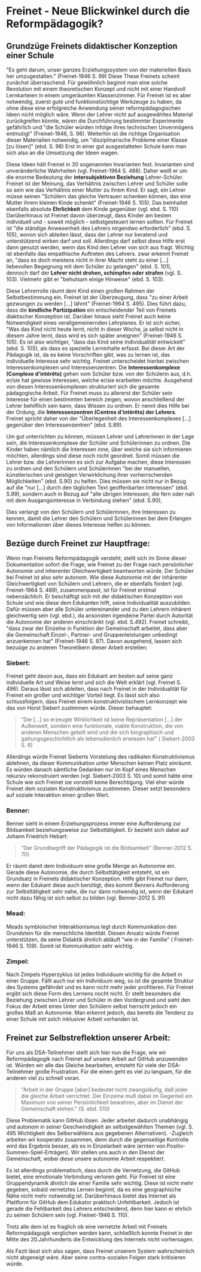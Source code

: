 # Freinet - Neue Blickwinkel durch die Reformpädagogik?
<!-- FIXME: VK gut, aber neue Blickwinkel worauf? -->

## Grundzüge Freinets didaktischer Konzeption einer Schule
<!-- FIXME: VK stärkerer Bezug zum Kursthema, Vorschlag: Freinets didaktische Konzeption einer Schule als Lösung des Kooperationsproblems -->

<!-- TODO: VK zum gesamten Text: finde ich wirklich gut geschrieben, aber stärkeren Bezug zum Autonomie/Gleichheitsproblem, Freinet steht ja in unserem Kurs als möglicher Lösungsansatz für das Kooperationsproblem (oder eben auch nicht)-->
"Es geht darum, unser ganzes Erziehungssystem von der materiellen Basis her umzugestalten." (Freinet-1946 S. 99)
Diese These Freinets scheint zunächst überraschend.
Für gewöhnlich beginnt man eine solche Revolution mit einem theoretischen Konzept und nicht mit einer Handvoll Lernkarteien in einem umgeräumten Klassenzimmer.
Für Freinet ist es aber notwendig, zuerst gute und funktionstüchtige Werkzeuge zu haben, da ohne diese eine erfolgreiche Anwendung seiner reformpädagogischen Ideen nicht möglich wäre.
Wenn der Lehrer nicht auf ausgewähltes Material zurückgreifen könnte, wären die Durchführung bestimmter Experimente gefährlich und "die Schüler würden infolge ihres technischen Unvermögens entmutigt" (Freinet-1946, S. 98).
Weiterhin ist die richtige Organisation dieser Materialien notwendig, um "disziplinarische Probleme einer Klasse [zu lösen]" (ebd. S. 98)
Erst in einer gut ausgestatteten Schule kann man sich also an die Umsetzung der Ideen wagen.

Diese Ideen hält Freinet in 30 sogenannten Invarianten fest.
Invarianten sind unveränderliche Wahrheiten (vgl. Freinet-1964 S. 488).
Daher weiß er um die enorme Bedeutung der **intersubjektiven Beziehung** Lehrer-Schüler.
Freinet ist der Meinung, das Verhältnis zwischen Lehrer und Schüler solle so sein wie das Verhältnis einer Mutter zu ihrem Kind.
Er sagt, ein Lehrer müsse seinen "Schülern das gleiche Vertrauen schenken können, das eine Mutter ihrem kleinen Kinde schenkt" (Freinet-1946 S. 105).
Das beinhaltet ebenfalls absolute **Ehrlichkeit** dem Kinde gegenüber (vgl. ebd. S. 110)
Darüberhinaus ist Freinet davon überzeugt, dass Kinder am besten individuell und - soweit möglich - selbstgesteuert lernen sollten.
Für Freinet ist "die ständige Anwesenheit des Lehrers nirgendwo erforderlich" (ebd. S. 105), wovon sich ableiten lässt, dass der Lehrer nur beratend und unterstützend wirken darf und soll.
Allerdings darf selbst diese Hilfe erst dann genutzt werden, wenn das Kind den Lehrer von sich aus fragt.
Wichtig ist ebenfalls das empathische Auftreten des Lehrers.
zwar erkennt Freinet an, "dass es doch meistens nicht in ihrer Macht steht zu einer [...] liebevollen Begegnung mit dem Schüler zu gelangen" (ebd. S. 101), dennoch darf der **Lehrer nicht drohen, schimpfen oder strafen** (vgl. S. 103).
Vielmehr gibt er "behutsam einige Hinweise" (ebd. S. 103).

Diese Lehrerrolle räumt dem Kind einen großen Rahmen der Selbstbestimmung ein.
Freinet ist der Überzeugung, dass "zu einer Arbeit gezwungen zu werden [...] lähmt" (Freinet-1964 S. 495).
Dies führt dazu, dass die **kindliche Partizipation** ein entscheidender Teil von Freinets diaktischer Konzeption ist.
Darüber hinaus sieht Freinet auch keine Notwendigkeit eines verallgemeinernden Lehrplanes.
Er ist sich sicher, "Was das Kind nicht heute lernt, nicht in dieser Woche, ja selbst nicht in diesem Jahre lernt, dass wird es sich später aneignen" (Freinet-1946 S. 105).
Es ist also wichtiger, "dass das Kind seine Individualität entwickelt" (ebd. S. 105), als dass es spezielle Lerninhalte erfasst.
Bei dieser Art der Pädagogik ist, da es keine Vorschriften gibt, was zu lernen ist, das individuelle Interesse sehr wichtig.
Freinet unterscheidet hierbei zwischen Interessenkomplexen und Interessenzentren.
Die **Interessenkomplexe (Complexe d'intérêts)** gehen vom Schüler bzw. von der Schülerin aus, d.h. er/sie hat gewisse Interessen, welche er/sie erarbeiten möchte.
Ausgehend von diesen Interessenkomplexen strukturiert sich die gesamte pädagogische Arbeit.
Für Freinet muss zu allererst der Schüler sein Interesse für einen bestimmten bereich zeigen, wovon anschließend der Lehrer behilflich sein kann, dass Wissen zu ordnen.
Er nennt dies Hilfe bei der Ordung, die **Interessenzentren (Centres d'intérêts) der Lehrers**.
Freinet spricht daher von der "Überlegenheit des Interessenkomplexes [...] gegenüber den Interessenzentren" (ebd. S.89).

Um gut unterrichten zu können, müssen Lehrer und Lehrerinnen in der Lage sein, die Interessenkomplexe der Schüler und Schülerinnen zu ordnen.
Die Kinder haben nämlich die Interessen inne, über welche sie sich informieren möchten, allerdings sind diese noch nicht geordnet.
Somit müssen die Lehrer bzw. die Lehrerinnen es sich zur Aufgabe machen, diese Interessen zu ordnen und den Schülern und Schülerinnen "bei der manuellen, künstlerischen und geistigen Verwirklichung ihrer vorherrschenden Möglichkeiten" (ebd. S.90) zu helfen.
Dies müssen sie nicht nur in Bezug auf die "nur [...] durch den täglichen Text geoffenbarten Interessen" (ebd. S.89), sondern auch in Bezug auf "alle übrigen Interessen, die fern oder nah mit dem Ausgangsinteresse in Verbindung stehen" (ebd. S.90),

Dies verlangt von den Schülern und Schülerinnen, ihre Interessen zu kennen, damit die Lehrer den Schülern und Schülerinnen bei dem Erlangen von Informationen über dieses Interesse helfen zu können.  

## Bezüge durch Freinet zur Hauptfrage:

Wenn man Freinets Reformpädagogik versteht, stellt sich im Sinne dieser Dokumentation sofort die Frage, wie Freinet zu der Frage nach persönlicher Autonomie und inherenter Gleichwertigkeit beantworten würde.
Der Schüler bei Freinet ist also sehr autonom.
Wie diese Autonomie mit der inhärenter Gleichwertigkeit von Schülern und Lehrern, die er ebenfalls fordert (vgl. Freinet-1964 S. 489), zusammenpasst, ist für Freinet erstmal nebensächlich.
Er beschäftigt sich mit der didaktischen Konzeption von Schule und wie diese dem Edukanten hilft, seine Individualität auszubilden.
Dafür müssen aber alle Schüler untereinander und zu den Lehrern inhärent gleichwertig sein (vgl. ebd.), da ansonsten irgendeine Partei durch Autorität die Autonomie der anderen einschränkt (vgl. ebd. S.492).
Freinet schreibt, "dass zwar der Einzelne in Funktion der Gemeinschaft arbeitet, dass aber die Gemeinschaft Einzel-, Partner- und Gruppenleistungen unbedingt anzuerkennen hat" (Freinet-1946 S. 87).
Davon ausgehend, lassen sich bezuüge zu anderen Theoretikern dieser Arbeit erstellen:

### Siebert:
Freinet geht davon aus, dass ein Edukant am besten auf seine ganz individuelle Art und Weise lernt und sich die Welt erklärt (vgl. Freinet S. 496).
Daraus lässt sich ableiten, dass nach Freinet in der Individualität für Freinet ein großer und wichtiger Vorteil liegt.
Es lässt sich also schlussfolgern, dass Freinet einem konstruktivistischem Lernkonzept wie das von Horst Siebert zustimmen würde.
Dieser behauptet:
>"Die [...] so erzeugte Wirklichkeit ist keine Repräsentation [...] der Außenwelt, sondern eine funktionale, viable Konstruktion, die von anderen Menschen geteilt wird und die sich biographisch und gattungsgeschichtlich als lebensdienlich erwiesen hat" ( Siebert-2003 S. 6)

Allerdings würde Freinet Sieberts Vorstelung des radikalen Konstruktivismus ablehnen, da dieser Kommunikation unter Menschen keinen Platz einräumt.
Es würden danach sämtliche Gedanken nur im Kopf eines Menschen rekursiv rekonstruiert werden (vgl. Siebert-2003 S. 10) und somit hätte eine Schule wie sich Freinet sie vorstellt keine Berechtigung.
Viel eher würde Freinet dem sozialen Konstruktivismus zustimmen.
Dieser setzt besonders auf soziale Interaktion einen großen Wert.

### Benner:
Benner sieht in einem Erziehungsprozess immer eine Aufforderung zur Bildsamkeit beziehungsweise zur Selbsttätigkeit.
Er bezieht sich dabei auf Johann Friedrich Hebart:
> "Der Grundbegriff der Pädagogik ist die Bildsamkeit" (Benner-2012 S. 70)

Er räumt damit dem Individuum eine große Menge an Autonomie ein.
Gerade diese Autonomie, die durch Selbsttätigkeit entsteht, ist ein Grundsatz in Freinets didaktischer Konzeption.
Hilfe gibt Freinet nur dann, wenn der Edukant diese auch benötigt, dies kommt Benners Aufforderung zur Selbsttätigkeit sehr nahe, die nur dann notwendig ist, wenn der Edukant nicht dazu fähig ist sich selbst zu bilden (vgl. Benner-2012 S. 91)

### Mead:
Meads symbloischer Interaktionismus legt durch Kommunikation den Grundstein für die menschliche Identität.
Diesen Ansatz würde Freinet unterstützen, da seine Didaktik ähnlich abläuft "wie in der Familie" ( Freinet-1946 S. 109).
Somit ist Kommunikation sehr wichtig.

### Zimpel:
Nach Zimpels Hyperzyklus ist jedes Individuum wichtig für die Arbeit in einer Gruppe.
Fällt auch nur ein Individuum weg, so ist die gesamte Struktur des Systems gefährdet und es kann nicht mehr jeder profitieren.
Für Freinet ergibt sich diese Form des Lernens nocht nicht.
Er stellt besonders die Beziehung zwischen Lehrer und Schüler in den Vordergrund und sieht den Fokus der Arbeit eines
Unter den Schülern selbst herrscht jedoch ein großes Maß an Autonomie.
Man erkennt jedoch, das bereits die Tendenz zu einer Schule mit solch inklusiver Arbeit vorhanden ist.


## Freinet zur Selbstreflektion unserer Arbeit:

Für uns als DSA-Teilnehmer stellt sich hier nun die Frage, wie wir Reformpädagogik nach Freinet auf unsere Arbeit auf GitHub anzuwenden ist.
Würden wir alle das Gleiche bearbeiten, entsteht für viele der DSA-Teilnehmer große Frustration.
Für die einen geht es viel zu langsam, für die anderen viel zu schnell voran.
>"Arbeit in der Gruppe [aber] bedeutet nicht zwangsläufig, daß jeder die gleiche Arbeit verrichtet. Der Einzelne muß dabei im Gegenteil ein Maximum von seiner Persönlichkeit bewahren, aber im Dienst der Gemeinschaft stehen." (S. ebd. 510)

Diese Problematik kann GitHub lösen.
Jeder arbeitet dadurch unabhängig und autonom in seiner Geschwindigkeit an selbstgewählten Themen (vgl. S. 495 Wichtigkeit des Selberwählens aus gegebenen Alternativen).
-Zugleich arbeiten wir kooperativ zusammen, denn durch die gegenseitige Kontrolle wird das Ergebnis besser, als es in Einzelarbeit wäre (ernten von Positiv-Summen-Spiel-Erträgen).
Wir stellen uns auch in den Dienst der Gemeinschaft, wobei diese unsere autonomie Arbeit respektiert.

Es ist allerdings problematisch, dass durch die Vernetzung, die GitHub bietet, eine emotionale Verbindung verloren geht.
Für Freinet ist eine Gruppendynamik ähnlich die einer Familie sehr wichtig.
Diese ist nicht mehr gegeben, sobald vernetztes Lernen beginnt, da es eine geographische Nähe nicht mehr notwendig ist.
Darüberhinaus bietet das Internet als Plattform für GitHub dem Edukator praktisch Unfehlbarkeit.
Jedoch ist gerade die Fehlbarkeit des Lehrers entscheidend, denn hier kann er ehrlich zu seinen Schülern sein (vgl. Freinet-1946 S. 110).

Trotz alle dem ist es fraglich ob eine vernetzte Arbeit mit Freinets Reformpädagogik verglichen werden kann, schließlich konnte Freinet in der Mitte des 20.Jahrhunderts die Entwicklung des Internets nicht vorhersagen.

Als Fazit lässt sich also sagen, dass Freinet unserem System wahrscheinlich nicht abgeneigt wäre. Aber seine contra-sozialen Folgen stark kritisieren würde.
